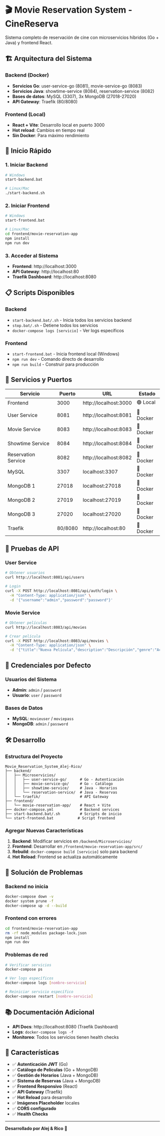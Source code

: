 # 🎬 Movie Reservation System - CineReserva

Sistema completo de reservación de cine con microservicios híbridos (Go + Java) y frontend React.

## 🏗️ **Arquitectura del Sistema**

### **Backend (Docker)**
- **Servicios Go**: user-service-go (8081), movie-service-go (8083)
- **Servicios Java**: showtime-service (8084), reservation-service (8082)  
- **Bases de datos**: MySQL (3307), 3x MongoDB (27018-27020)
- **API Gateway**: Traefik (80/8080)

### **Frontend (Local)**
- **React + Vite**: Desarrollo local en puerto 3000
- **Hot reload**: Cambios en tiempo real
- **Sin Docker**: Para máximo rendimiento

## 🚀 **Inicio Rápido**

### **1. Iniciar Backend**
```bash
# Windows
start-backend.bat

# Linux/Mac  
./start-backend.sh
```

### **2. Iniciar Frontend** 
```bash
# Windows
start-frontend.bat

# Linux/Mac
cd frontend/movie-reservation-app
npm install
npm run dev
```

### **3. Acceder al Sistema**
- **Frontend**: http://localhost:3000
- **API Gateway**: http://localhost:80
- **Traefik Dashboard**: http://localhost:8080

## 📋 **Scripts Disponibles**

### **Backend**
- `start-backend.bat/.sh` - Inicia todos los servicios backend
- `stop.bat/.sh` - Detiene todos los servicios
- `docker-compose logs [servicio]` - Ver logs específicos

### **Frontend**
- `start-frontend.bat` - Inicia frontend local (Windows)
- `npm run dev` - Comando directo de desarrollo
- `npm run build` - Construir para producción

## 🔧 **Servicios y Puertos**

| Servicio | Puerto | URL | Estado |
|----------|--------|-----|--------|
| Frontend | 3000 | http://localhost:3000 | 🟢 Local |
| User Service | 8081 | http://localhost:8081 | 🐳 Docker |
| Movie Service | 8083 | http://localhost:8083 | 🐳 Docker |
| Showtime Service | 8084 | http://localhost:8084 | 🐳 Docker |  
| Reservation Service | 8082 | http://localhost:8082 | 🐳 Docker |
| MySQL | 3307 | localhost:3307 | 🐳 Docker |
| MongoDB 1 | 27018 | localhost:27018 | 🐳 Docker |
| MongoDB 2 | 27019 | localhost:27019 | 🐳 Docker |
| MongoDB 3 | 27020 | localhost:27020 | 🐳 Docker |
| Traefik | 80/8080 | http://localhost:80 | 🐳 Docker |

## 🧪 **Pruebas de API**

### **User Service**
```bash
# Obtener usuarios
curl http://localhost:8081/api/users

# Login  
curl -X POST http://localhost:8081/api/auth/login \
  -H "Content-Type: application/json" \
  -d '{"username":"admin","password":"password"}'
```

### **Movie Service**
```bash
# Obtener películas
curl http://localhost:8083/api/movies

# Crear película
curl -X POST http://localhost:8083/api/movies \
  -H "Content-Type: application/json" \
  -d '{"title":"Nueva Película","description":"Descripción","genre":"Acción","duration":120}'
```

## 🔑 **Credenciales por Defecto**

### **Usuarios del Sistema**
- **Admin**: `admin` / `password`
- **Usuario**: `user` / `password`

### **Bases de Datos**
- **MySQL**: `movieuser` / `moviepass`
- **MongoDB**: `admin` / `password`

## 🛠️ **Desarrollo**

### **Estructura del Proyecto**
```
Movie_Reservation_System_Alej-Rico/
├── backend/
│   ├── Microservicios/
│   │   ├── user-service-go/      # Go - Autenticación
│   │   ├── movie-service-go/     # Go - Catálogo
│   │   ├── showtime-service/     # Java - Horarios  
│   │   └── reservation-service/  # Java - Reservas
│   └── traefik/                  # API Gateway
├── frontend/
│   └── movie-reservation-app/    # React + Vite
├── docker-compose.yml            # Backend services
├── start-backend.bat/.sh         # Scripts de inicio
└── start-frontend.bat           # Script frontend
```

### **Agregar Nuevas Características**

1. **Backend**: Modificar servicios en `/backend/Microservicios/`
2. **Frontend**: Desarrollar en `/frontend/movie-reservation-app/src/`
3. **Rebuild**: `docker-compose build [servicio]` solo para backend
4. **Hot Reload**: Frontend se actualiza automáticamente

## 🐛 **Solución de Problemas**

### **Backend no inicia**
```bash
docker-compose down -v
docker system prune -f
docker-compose up -d --build
```

### **Frontend con errores**
```bash
cd frontend/movie-reservation-app
rm -rf node_modules package-lock.json
npm install
npm run dev
```

### **Problemas de red**
```bash
# Verificar servicios
docker-compose ps

# Ver logs específicos
docker-compose logs [nombre-servicio]

# Reiniciar servicio específico
docker-compose restart [nombre-servicio]
```

## 📚 **Documentación Adicional**

- **API Docs**: http://localhost:8080 (Traefik Dashboard)
- **Logs**: `docker-compose logs -f`
- **Monitoreo**: Todos los servicios tienen health checks

## 🎯 **Características**

- ✅ **Autenticación JWT** (Go)
- ✅ **Catálogo de Películas** (Go + MongoDB)
- ✅ **Gestión de Horarios** (Java + MongoDB)  
- ✅ **Sistema de Reservas** (Java + MongoDB)
- ✅ **Frontend Responsivo** (React)
- ✅ **API Gateway** (Traefik)
- ✅ **Hot Reload** para desarrollo
- ✅ **Imágenes Placeholder** locales
- ✅ **CORS configurado**
- ✅ **Health Checks**

---

**Desarrollado por Alej & Rico** 🚀